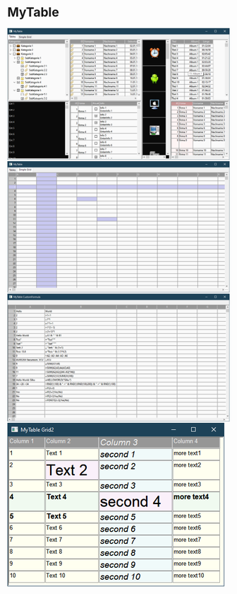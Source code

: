 # MyTable
![Screenshot](2021-05-08_1.png "Screenshot")
![Screenshot](2021-05-08.png "Screenshot")
![Screenshot](2021-05-26_1.png "Screenshot")
![Screenshot](2021-05-26.png "Screenshot")
